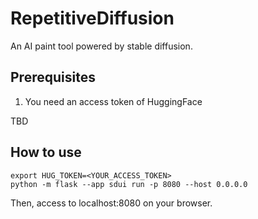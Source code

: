 # RepetitiveDiffusion
An AI paint tool powered by stable diffusion.



## Prerequisites
1. You need an access token of HuggingFace

TBD


## How to use

```
export HUG_TOKEN=<YOUR_ACCESS_TOKEN>
python -m flask --app sdui run -p 8080 --host 0.0.0.0
```

Then, access to localhost:8080 on your browser.
